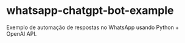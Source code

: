 # whatsapp-chatgpt-bot-example
Exemplo de automação de respostas no WhatsApp usando Python + OpenAI API.
